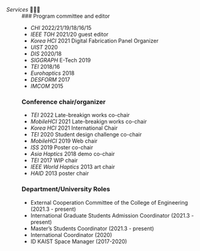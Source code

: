 <dt>
  <i>Services</i> 🙋🏻‍♂️
</dt>
  
<dd>
### Program committee and editor

- _CHI_ 2022/21/19/18/16/15
- _IEEE TOH_ 2021/20 guest editor
- _Korea HCI_ 2021 Digital Fabrication Panel Organizer
- _UIST_ 2020
- _DIS_ 2020/18
- _SIGGRAPH_ E-Tech 2019
- _TEI_ 2018/16
- _Eurohaptics_ 2018
- _DESFORM_ 2017
- _IMCOM_ 2015

### Conference chair/organizer

- _TEI_ 2022 Late-breakign works co-chair
- _MobileHCI_ 2021 Late-breakign works co-chair
- _Korea HCI_ 2021 International Chair
- _TEI_ 2020 Student design challenge co-chair
- _MobileHCI_ 2019 Web chair
- _ISS_ 2019 Poster co-chair
- _Asia Haptics_ 2018 demo co-chair
- _TEI_ 2017 WIP chair
- _IEEE World Haptics_ 2013 art chair
- _HAID_ 2013 poster chair

### Department/University Roles

- External Cooperation Committee of the College of Engineering (2021.3 - present)
- International Graduate Students Admission Coordinator (2021.3 - present)
- Master’s Students Coordinator (2021.3 - present)
- International Coordinator (2020)
- ID KAIST Space Manager (2017-2020)

</dd>
